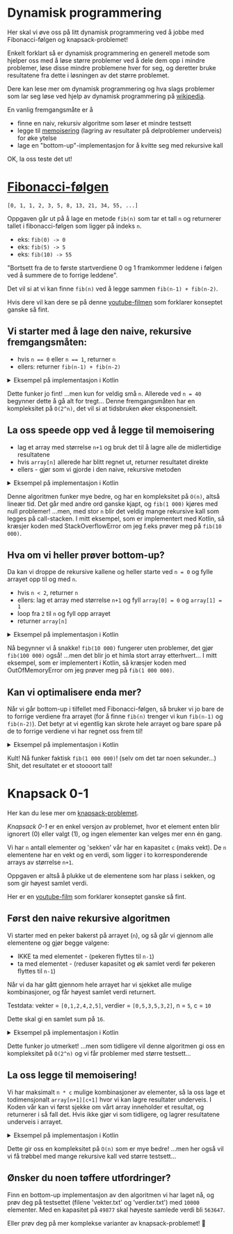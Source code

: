 # Dynamisk programmering

Her skal vi øve oss på litt dynamisk programmering ved å jobbe med Fibonacci-følgen og knapsack-problemet!

Enkelt forklart så er dynamisk programmering en generell metode som hjelper oss med å løse større problemer ved å dele dem opp i mindre problemer,
løse disse mindre problemene hver for seg, og deretter bruke resultatene fra dette i løsningen av det større problemet.

Dere kan lese mer om dynamisk programmering og hva slags problemer som lar seg løse ved hjelp av dynamisk programmering på [wikipedia](https://en.wikipedia.org/wiki/Dynamic_programming).

En vanlig fremgangsmåte er å
- finne en naiv, rekursiv algoritme som løser et mindre testsett
- legge til [memoisering](https://en.wikipedia.org/wiki/Memoization) (lagring av resultater på delproblemer underveis) for øke ytelse
- lage en "bottom-up"-implementasjon for å kvitte seg med rekursive kall

OK, la oss teste det ut!

# [Fibonacci-følgen](https://no.wikipedia.org/wiki/Fibonaccitall)
`[0, 1, 1, 2, 3, 5, 8, 13, 21, 34, 55, ...]`

Oppgaven går ut på å lage en metode `fib(n)` som tar et tall `n` og returnerer tallet i fibonacci-følgen som ligger på indeks `n`.

- eks: `fib(0) -> 0`
- eks: `fib(5) -> 5`
- eks: `fib(10) -> 55`

"Bortsett fra de to første startverdiene 0 og 1 framkommer leddene i følgen ved å summere de to forrige leddene".

Det vil si at vi kan finne `fib(n)` ved å legge sammen `fib(n-1) + fib(n-2)`.

Hvis dere vil kan dere se på denne [youtube-filmen](https://www.youtube.com/watch?v=vYquumk4nWw) som forklarer konseptet ganske så fint.

## Vi starter med å lage den naive, rekursive fremgangsmåten:
- hvis `n == 0` eller `n == 1`, returner `n`
- ellers: returner `fib(n-1) + fib(n-2)`

<details>
  <summary>Eksempel på implementasjon i Kotlin</summary>
    
  ```kotlin
fun fib(n: Int): BigInteger {
    if (n < 2) {
        return n.toBigInteger()
    }
    return fib(n - 1) + fib(n - 2)
}
  ```
  
</details>

Dette funker jo fint!
...men kun for veldig små `n`. Allerede ved `n = 40` begynner dette å gå alt for tregt...
Denne fremgangsmåten har en kompleksitet på `O(2^n)`, det vil si at tidsbruken øker eksponensielt.

## La oss speede opp ved å legge til memoisering

- lag et array med størrelse `n+1` og bruk det til å lagre alle de midlertidige resultatene
- hvis `array[n]` allerede har blitt regnet ut, returner resultatet direkte
- ellers - gjør som vi gjorde i den naive, rekursive metoden

<details>
  <summary>Eksempel på implementasjon i Kotlin</summary>
    
  ```kotlin
val array: Array<BigInteger?> = arrayOfNulls(n + 1)
fun fib(n: Int): BigInteger {
    if (array[n] != null) {
        return array[n]!!
    }
    if (n < 2) {
        return n.toBigInteger()
    }
    array[n] = fib(n - 1) + fib(n - 2)
    return array[n]
}
  ```
  
</details>

Denne algoritmen funker mye bedre, og har en kompleksitet på `O(n)`, altså lineær tid.
Det går med andre ord ganske kjapt, og `fib(1 000)` kjøres med null problemer! ...men, med stor `n` blir det veldig mange rekursive kall som legges på call-stacken.
I mitt eksempel, som er implementert med Kotlin, så kræsjer koden med StackOverflowError om jeg f.eks prøver meg på `fib(10 000)`.

## Hva om vi heller prøver bottom-up?
Da kan vi droppe de rekursive kallene og heller starte ved `n = 0` og fylle arrayet opp til og med `n`.

- hvis `n < 2`, returner `n`
- ellers: lag et array med størrelse `n+1` og fyll `array[0] = 0` og `array[1] = 1`
- loop fra `2` til `n` og fyll opp arrayet
- returner `array[n]`

<details>
  <summary>Eksempel på implementasjon i Kotlin</summary>
    
  ```kotlin
fun fib(n: Int): BigInteger {
    if (n < 2) {
        return n.toBigInteger()
    }
    val array = arrayOfNulls<BigInteger>(n + 1)
    array[0] = BigInteger.ZERO
    array[1] = BigInteger.ONE
    for (i in 2..n) {
        array[i] = array[i - 1]!! + array[i - 2]!!
    }
    return array[n]!!
}
  ```
  
</details>

Nå begynner vi å snakke! `fib(10 000)` fungerer uten problemer, det gjør `fib(100 000)` også!
...men det blir jo et himla stort array etterhvert... I mitt eksempel, som er implementert i Kotlin, så kræsjer koden med OutOfMemoryError om jeg prøver meg på `fib(1 000 000)`.

## Kan vi optimalisere enda mer?

Når vi går bottom-up i tilfellet med Fibonacci-følgen, så bruker vi jo bare de to forrige verdiene fra arrayet (for å finne `fib(n)` trenger vi kun `fib(n-1)` og `fib(n-2)`).
Det betyr at vi egentlig kan skrote hele arrayet og bare spare på de to forrige verdiene vi har regnet oss frem til!

<details>
  <summary>Eksempel på implementasjon i Kotlin</summary>
    
  ```kotlin
fun fib(n: Int): BigInteger {
    if (n < 2) {
        return n.toBigInteger()
    }
    var iMinusOne = BigInteger.ONE
    var iMinusTwo = BigInteger.ZERO
    var iCurrent = BigInteger.ZERO
    for (i in 2..n) {
        iCurrent = iMinusOne + iMinusTwo
        iMinusTwo = iMinusOne
        iMinusOne = iCurrent
    }
    return iCurrent
}
  ```
  
</details>

Kult!
Nå funker faktisk `fib(1 000 000)`! (selv om det tar noen sekunder...)
Shit, det resultatet er et stoooort tall!

# Knapsack 0-1 

Her kan du lese mer om [knapsack-problemet](https://en.wikipedia.org/wiki/Knapsack_problem).

*Knapsack 0-1* er en enkel versjon av problemet, hvor et element enten blir ignorert (0) eller valgt (1), og ingen elementer kan velges mer enn én gang.

Vi har `n` antall elementer og 'sekken' vår har en kapasitet `c` (maks vekt).
De `n` elementene har en vekt og en verdi, som ligger i to korresponderende arrays av størrelse `n+1`.

Oppgaven er altså å plukke ut de elementene som har plass i sekken, og som gir høyest samlet verdi.

Her er en [youtube-film](https://www.youtube.com/watch?v=xOlhR_2QCXY&t) som forklarer konseptet ganske så fint.

## Først den naive rekursive algoritmen
Vi starter med en peker bakerst på arrayet (`n`), og så går vi gjennom alle elementene og gjør begge valgene:
- IKKE ta med elementet - (pekeren flyttes til `n-1`)
- ta med elementet - (reduser kapasitet og øk samlet verdi før pekeren flyttes til `n-1`)

Når vi da har gått gjennom hele arrayet har vi sjekket alle mulige kombinasjoner, og får høyest samlet verdi returnert.

Testdata:
vekter = `[0,1,2,4,2,5]`,
verdier = `[0,5,3,5,3,2]`,
n = `5`,
c = `10`

Dette skal gi en samlet sum på `16`.

<details>
  <summary>Eksempel på implementasjon i Kotlin</summary>
    
  ```kotlin
fun knapsack(n: Int, c: Int): Int {
    if (n == 0 || c == 0) {
        return 0
    }
    if (vekter[n] > c) {
        return knapsack(n - 1, c)
    }
    val temp1 = knapsack(n - 1, c)
    val temp2 = verdier[n] + knapsack(n - 1, c - vekter[n])
    return max(temp1, temp2)
}
  ```
  
</details>

Dette funker jo utmerket! ...men som tidligere vil denne algoritmen gi oss en kompleksitet på `O(2^n)` og vi får problemer med større testsett...

## La oss legge til memoisering!

Vi har maksimalt `n * c` mulige kombinasjoner av elementer,
så la oss lage et todimensjonalt `array[n+1][c+1]` hvor vi kan lagre resultater underveis.
I Koden vår kan vi først sjekke om vårt array inneholder et resultat, og returnerer i så fall det.
Hvis ikke gjør vi som tidligere, og lagrer resultatene underveis i arrayet.

<details>
  <summary>Eksempel på implementasjon i Kotlin</summary>
    
  ```kotlin
val matrix: Array<IntArray> = Array(n + 1) { IntArray(n + 1) }
fun knapsack(n: Int, c: Int): Int {
    if (matrix[n][c] != 0) {
        return matrix[n][c]
    }
    if (n == 0 || c == 0) {
        return 0
    }
    if (vekter[n] > c) {
        return knapsack(n - 1, c)
    }
    val temp1 = knapsack(n - 1, c)
    val temp2 = verdier[n] + knapsack(n - 1, c - vekter[n])

    matrix[n][c] = max(temp1, temp2)
    return matrix[n][c]
}
  ```
  
</details>

Dette gir oss en kompleksitet på `O(n)` som er mye bedre!
...men her også vil vi få trøbbel med mange rekursive kall ved større testsett...

## Ønsker du noen tøffere utfordringer?
Finn en bottom-up implementasjon av den algoritmen vi har laget nå, og prøv deg på testsettet (filene 'vekter.txt' og 'verdier.txt') med `10000` elementer.
Med en kapasitet på `49877` skal høyeste samlede verdi bli `563647`.

Eller prøv deg på mer komplekse varianter av knapsack-problemet! 💪
